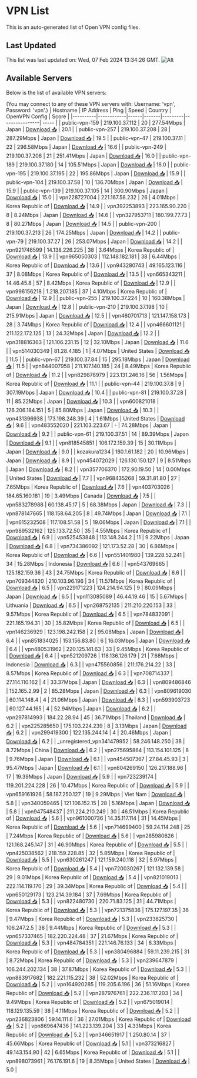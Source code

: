 # VPN List

This is an auto-generated list of Open VPN config files.

## Last Updated

This list was last updated on: Wed, 07 Feb 2024 13:34:26 GMT.
![Alt](https://repobeats.axiom.co/api/embed/186b98318ef1479477931607c1ad7d823f12451f.svg "Repobeats analytics image")

## Available Servers

Below is the list of available VPN servers:

(You may connect to any of these VPN servers with: Username: 'vpn', Password: 'vpn'.)
| Hostname | IP Address | Ping | Speed | Country | OpenVPN Config | Score |
|----------|------------|------|-------|---------|----------------| ----- |
| public-vpn-159 | 219.100.37.112 | 20 | 277.54Mbps | Japan | [Download 📥](./configs/server_0_JP.ovpn) | 20.1 |
| public-vpn-257 | 219.100.37.208 | 28 | 287.29Mbps | Japan | [Download 📥](./configs/server_1_JP.ovpn) | 19.5 |
| public-vpn-47 | 219.100.37.11 | 22 | 296.58Mbps | Japan | [Download 📥](./configs/server_2_JP.ovpn) | 16.6 |
| public-vpn-249 | 219.100.37.206 | 21 | 251.41Mbps | Japan | [Download 📥](./configs/server_3_JP.ovpn) | 16.0 |
| public-vpn-189 | 219.100.37.180 | 14 | 105.51Mbps | Japan | [Download 📥](./configs/server_4_JP.ovpn) | 16.0 |
| public-vpn-195 | 219.100.37.195 | 22 | 195.86Mbps | Japan | [Download 📥](./configs/server_5_JP.ovpn) | 15.9 |
| public-vpn-104 | 219.100.37.58 | 10 | 136.70Mbps | Japan | [Download 📥](./configs/server_6_JP.ovpn) | 15.9 |
| public-vpn-139 | 219.100.37.105 | 14 | 300.90Mbps | Japan | [Download 📥](./configs/server_7_JP.ovpn) | 15.0 |
| vpn228727004 | 221.167.58.232 | 26 | 4.01Mbps | Korea Republic of | [Download 📥](./configs/server_8_KR.ovpn) | 14.9 |
| vpn392253893 | 223.165.90.220 | 8 | 8.24Mbps | Japan | [Download 📥](./configs/server_9_JP.ovpn) | 14.6 |
| vpn327953711 | 180.199.77.73 | 8 | 80.27Mbps | Japan | [Download 📥](./configs/server_10_JP.ovpn) | 14.5 |
| public-vpn-200 | 219.100.37.213 | 26 | 174.25Mbps | Japan | [Download 📥](./configs/server_11_JP.ovpn) | 14.2 |
| public-vpn-79 | 219.100.37.27 | 26 | 253.07Mbps | Japan | [Download 📥](./configs/server_12_JP.ovpn) | 14.2 |
| vpn921746599 | 14.138.226.225 | 38 | 3.64Mbps | Korea Republic of | [Download 📥](./configs/server_13_KR.ovpn) | 13.9 |
| vpn965050303 | 112.148.182.181 | 38 | 6.44Mbps | Korea Republic of | [Download 📥](./configs/server_14_KR.ovpn) | 13.6 |
| vpn943280743 | 49.165.123.116 | 37 | 8.08Mbps | Korea Republic of | [Download 📥](./configs/server_15_KR.ovpn) | 13.5 |
| vpn665343211 | 14.46.45.8 | 57 | 8.42Mbps | Korea Republic of | [Download 📥](./configs/server_16_KR.ovpn) | 12.9 |
| vpn996156218 | 1.218.207.185 | 37 | 4.10Mbps | Korea Republic of | [Download 📥](./configs/server_17_KR.ovpn) | 12.9 |
| public-vpn-255 | 219.100.37.224 | 10 | 160.38Mbps | Japan | [Download 📥](./configs/server_18_JP.ovpn) | 12.8 |
| public-vpn-210 | 219.100.37.198 | 10 | 215.91Mbps | Japan | [Download 📥](./configs/server_19_JP.ovpn) | 12.5 |
| vpn460701713 | 121.147.158.173 | 28 | 3.74Mbps | Korea Republic of | [Download 📥](./configs/server_20_KR.ovpn) | 12.4 |
| vpn466601121 | 211.122.172.125 | 13 | 24.32Mbps | Japan | [Download 📥](./configs/server_21_JP.ovpn) | 12.2 |
| vpn318816363 | 121.106.231.15 | 12 | 32.10Mbps | Japan | [Download 📥](./configs/server_22_JP.ovpn) | 11.6 |
| vpn514030349 | 81.28.4.185 | 1 | 4.07Mbps | United States | [Download 📥](./configs/server_23_US.ovpn) | 11.5 |
| public-vpn-67 | 219.100.37.84 | 15 | 295.18Mbps | Japan | [Download 📥](./configs/server_24_JP.ovpn) | 11.5 |
| vpn844007958 | 211.107.140.185 | 24 | 8.49Mbps | Korea Republic of | [Download 📥](./configs/server_25_KR.ovpn) | 11.2 |
| vpn829878979 | 223.131.246.16 | 56 | 1.56Mbps | Korea Republic of | [Download 📥](./configs/server_26_KR.ovpn) | 11.1 |
| public-vpn-44 | 219.100.37.8 | 9 | 307.19Mbps | Japan | [Download 📥](./configs/server_27_JP.ovpn) | 10.4 |
| public-vpn-81 | 219.100.37.28 | 11 | 85.22Mbps | Japan | [Download 📥](./configs/server_28_JP.ovpn) | 10.3 |
| vpn600821018 | 126.206.184.151 | 5 | 85.80Mbps | Japan | [Download 📥](./configs/server_29_JP.ovpn) | 10.3 |
| vpn431396938 | 173.198.248.39 | 4 | 1.61Mbps | United States | [Download 📥](./configs/server_30_US.ovpn) | 9.6 |
| vpn483552020 | 221.103.223.67 | - | 74.28Mbps | Japan | [Download 📥](./configs/server_31_JP.ovpn) | 9.2 |
| public-vpn-61 | 219.100.37.51 | 14 | 89.39Mbps | Japan | [Download 📥](./configs/server_32_JP.ovpn) | 9.1 |
| vpn818545851 | 106.172.159.39 | 15 | 30.11Mbps | Japan | [Download 📥](./configs/server_33_JP.ovpn) | 9.0 |
| kozakura1234 | 180.1.61.182 | 20 | 10.96Mbps | Japan | [Download 📥](./configs/server_34_JP.ovpn) | 8.9 |
| vpn454072029 | 126.130.150.127 | 9 | 8.51Mbps | Japan | [Download 📥](./configs/server_35_JP.ovpn) | 8.2 |
| vpn357706370 | 172.90.19.50 | 14 | 0.00Mbps | United States | [Download 📥](./configs/server_36_US.ovpn) | 7.7 |
| vpn968435268 | 59.31.81.80 | 27 | 7.65Mbps | Korea Republic of | [Download 📥](./configs/server_37_KR.ovpn) | 7.6 |
| vpn403703026 | 184.65.160.181 | 19 | 3.49Mbps | Canada | [Download 📥](./configs/server_38_CA.ovpn) | 7.5 |
| vpn583278988 | 60.138.45.17 | 5 | 68.38Mbps | Japan | [Download 📥](./configs/server_39_JP.ovpn) | 7.3 |
| vpn878147665 | 118.158.64.205 | 8 | 49.74Mbps | Japan | [Download 📥](./configs/server_40_JP.ovpn) | 7.1 |
| vpn615232508 | 117.108.51.58 | 5 | 19.06Mbps | Japan | [Download 📥](./configs/server_41_JP.ovpn) | 7.1 |
| vpn989532162 | 125.133.72.50 | 35 | 4.55Mbps | Korea Republic of | [Download 📥](./configs/server_42_KR.ovpn) | 6.9 |
| vpn525453848 | 113.148.244.2 | 11 | 9.22Mbps | Japan | [Download 📥](./configs/server_43_JP.ovpn) | 6.8 |
| vpn734386092 | 121.173.52.28 | 30 | 6.86Mbps | Korea Republic of | [Download 📥](./configs/server_44_KR.ovpn) | 6.6 |
| vpn551401980 | 139.228.52.241 | 34 | 15.28Mbps | Indonesia | [Download 📥](./configs/server_45_ID.ovpn) | 6.6 |
| vpn543769665 | 125.182.159.36 | 43 | 24.75Mbps | Korea Republic of | [Download 📥](./configs/server_46_KR.ovpn) | 6.6 |
| vpn709344820 | 210.103.96.196 | 34 | 11.57Mbps | Korea Republic of | [Download 📥](./configs/server_47_KR.ovpn) | 6.5 |
| vpn229171223 | 124.214.94.125 | 9 | 80.09Mbps | Japan | [Download 📥](./configs/server_48_JP.ovpn) | 6.5 |
| vpn113085089 | 46.44.19.46 | 15 | 5.67Mbps | Lithuania | [Download 📥](./configs/server_49_LT.ovpn) | 6.5 |
| vpn268752135 | 211.210.220.153 | 33 | 9.57Mbps | Korea Republic of | [Download 📥](./configs/server_50_KR.ovpn) | 6.5 |
| vpn784832091 | 221.165.194.31 | 30 | 35.82Mbps | Korea Republic of | [Download 📥](./configs/server_51_KR.ovpn) | 6.5 |
| vpn146236929 | 123.198.242.158 | 2 | 95.08Mbps | Japan | [Download 📥](./configs/server_52_JP.ovpn) | 6.4 |
| vpn851834025 | 153.156.83.80 | 6 | 16.03Mbps | Japan | [Download 📥](./configs/server_53_JP.ovpn) | 6.4 |
| vpn480531962 | 220.125.141.63 | 33 | 9.45Mbps | Korea Republic of | [Download 📥](./configs/server_54_KR.ovpn) | 6.4 |
| vpn521209726 | 118.136.126.179 | 21 | 7.68Mbps | Indonesia | [Download 📥](./configs/server_55_ID.ovpn) | 6.3 |
| vpn475560856 | 211.176.214.22 | 33 | 8.57Mbps | Korea Republic of | [Download 📥](./configs/server_56_KR.ovpn) | 6.3 |
| vpn708714337 | 27.114.110.162 | 4 | 33.37Mbps | Japan | [Download 📥](./configs/server_57_JP.ovpn) | 6.3 |
| vpn809486846 | 152.165.2.99 | 2 | 85.28Mbps | Japan | [Download 📥](./configs/server_58_JP.ovpn) | 6.3 |
| vpn809619030 | 60.114.148.4 | 4 | 21.06Mbps | Japan | [Download 📥](./configs/server_59_JP.ovpn) | 6.3 |
| vpn593903723 | 60.127.44.165 | 4 | 52.94Mbps | Japan | [Download 📥](./configs/server_60_JP.ovpn) | 6.2 |
| vpn297814993 | 184.22.28.94 | 45 | 36.71Mbps | Thailand | [Download 📥](./configs/server_61_TH.ovpn) | 6.2 |
| vpn225285650 | 175.103.224.239 | 8 | 3.13Mbps | Japan | [Download 📥](./configs/server_62_JP.ovpn) | 6.2 |
| vpn299419300 | 122.135.244.14 | 4 | 20.46Mbps | Japan | [Download 📥](./configs/server_63_JP.ovpn) | 6.2 |
| _unregistered_vpn341479952 | 58.246.148.250 | 38 | 8.72Mbps | China | [Download 📥](./configs/server_64_CN.ovpn) | 6.2 |
| vpn275695864 | 113.154.101.125 | 8 | 9.76Mbps | Japan | [Download 📥](./configs/server_65_JP.ovpn) | 6.1 |
| vpn454507367 | 27.84.45.93 | 3 | 95.47Mbps | Japan | [Download 📥](./configs/server_66_JP.ovpn) | 6.1 |
| vpn604269150 | 126.217.188.96 | 17 | 19.39Mbps | Japan | [Download 📥](./configs/server_67_JP.ovpn) | 5.9 |
| vpn723239174 | 119.201.224.228 | 26 | 10.47Mbps | Korea Republic of | [Download 📥](./configs/server_68_KR.ovpn) | 5.9 |
| vpn659161926 | 58.187.250.127 | 19 | 9.29Mbps | Viet Nam | [Download 📥](./configs/server_69_VN.ovpn) | 5.8 |
| vpn340059465 | 121.106.152.15 | 28 | 5.16Mbps | Japan | [Download 📥](./configs/server_70_JP.ovpn) | 5.8 |
| vpn947548437 | 211.224.210.249 | 30 | 46.51Mbps | Korea Republic of | [Download 📥](./configs/server_71_KR.ovpn) | 5.6 |
| vpn961000736 | 14.35.117.114 | 31 | 14.45Mbps | Korea Republic of | [Download 📥](./configs/server_72_KR.ovpn) | 5.6 |
| vpn714699400 | 59.24.114.248 | 25 | 7.24Mbps | Korea Republic of | [Download 📥](./configs/server_73_KR.ovpn) | 5.6 |
| vpn285980626 | 121.168.245.147 | 31 | 46.90Mbps | Korea Republic of | [Download 📥](./configs/server_74_KR.ovpn) | 5.5 |
| vpn425038562 | 218.159.228.85 | 32 | 5.85Mbps | Korea Republic of | [Download 📥](./configs/server_75_KR.ovpn) | 5.5 |
| vpn630261247 | 121.159.240.118 | 32 | 5.97Mbps | Korea Republic of | [Download 📥](./configs/server_76_KR.ovpn) | 5.4 |
| vpn720030267 | 121.132.139.58 | 29 | 9.01Mbps | Korea Republic of | [Download 📥](./configs/server_77_KR.ovpn) | 5.4 |
| vpn821019013 | 222.114.119.170 | 29 | 39.34Mbps | Korea Republic of | [Download 📥](./configs/server_78_KR.ovpn) | 5.4 |
| vpn650129173 | 123.214.39.184 | 37 | 7.69Mbps | Korea Republic of | [Download 📥](./configs/server_79_KR.ovpn) | 5.3 |
| vpn822480730 | 220.71.83.125 | 31 | 44.71Mbps | Korea Republic of | [Download 📥](./configs/server_80_KR.ovpn) | 5.3 |
| vpn721375836 | 175.127.197.35 | 36 | 9.47Mbps | Korea Republic of | [Download 📥](./configs/server_81_KR.ovpn) | 5.3 |
| vpn233825730 | 106.247.2.5 | 38 | 9.44Mbps | Korea Republic of | [Download 📥](./configs/server_82_KR.ovpn) | 5.3 |
| vpn657337465 | 182.220.224.48 | 37 | 21.67Mbps | Korea Republic of | [Download 📥](./configs/server_83_KR.ovpn) | 5.3 |
| vpn484784351 | 221.146.76.133 | 34 | 8.33Mbps | Korea Republic of | [Download 📥](./configs/server_84_KR.ovpn) | 5.3 |
| vpn380496884 | 59.11.239.215 | 31 | 8.72Mbps | Korea Republic of | [Download 📥](./configs/server_85_KR.ovpn) | 5.3 |
| vpn239647879 | 106.244.202.134 | 38 | 37.87Mbps | Korea Republic of | [Download 📥](./configs/server_86_KR.ovpn) | 5.3 |
| vpn883917682 | 182.221.115.232 | 38 | 52.02Mbps | Korea Republic of | [Download 📥](./configs/server_87_KR.ovpn) | 5.2 |
| vpn164920285 | 119.205.6.196 | 36 | 51.16Mbps | Korea Republic of | [Download 📥](./configs/server_88_KR.ovpn) | 5.2 |
| vpn287976761 | 222.236.117.203 | 34 | 9.49Mbps | Korea Republic of | [Download 📥](./configs/server_89_KR.ovpn) | 5.2 |
| vpn675019014 | 118.129.135.59 | 38 | 4.11Mbps | Korea Republic of | [Download 📥](./configs/server_90_KR.ovpn) | 5.2 |
| vpn236823806 | 59.14.111.6 | 36 | 27.01Mbps | Korea Republic of | [Download 📥](./configs/server_91_KR.ovpn) | 5.2 |
| vpn869647436 | 141.223.139.204 | 33 | 4.33Mbps | Korea Republic of | [Download 📥](./configs/server_92_KR.ovpn) | 5.2 |
| vpn346651917 | 1.250.80.14 | 37 | 45.66Mbps | Korea Republic of | [Download 📥](./configs/server_93_KR.ovpn) | 5.1 |
| vpn373216827 | 49.143.154.90 | 42 | 6.65Mbps | Korea Republic of | [Download 📥](./configs/server_94_KR.ovpn) | 5.1 |
| vpn898073961 | 76.176.191.6 | 19 | 8.35Mbps | United States | [Download 📥](./configs/server_95_US.ovpn) | 5.0 |
